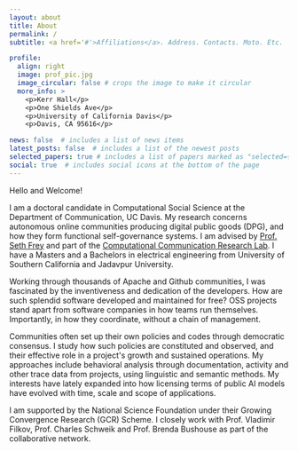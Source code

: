 ```yaml
---
layout: about
title: About
permalink: /
subtitle: <a href='#'>Affiliations</a>. Address. Contacts. Moto. Etc.

profile:
  align: right
  image: prof_pic.jpg
  image_circular: false # crops the image to make it circular
  more_info: >
    <p>Kerr Hall</p>
    <p>One Shields Ave</p>
    <p>University of California Davis</p>
    <p>Davis, CA 95616</p>

news: false  # includes a list of news items
latest_posts: false  # includes a list of the newest posts
selected_papers: true # includes a list of papers marked as "selected={true}"
social: true  # includes social icons at the bottom of the page
---
```


Hello and Welcome!

I am a doctoral candidate in Computational Social Science at the Department of Communication, UC Davis. My research concerns autonomous online communities producing digital public goods (DPG), and how they form functional self-governance systems. I am advised by [Prof. Seth Frey](https://communication.ucdavis.edu/people/seth-frey) and part of the [Computational Communication Research Lab](https://c2.ucdavis.edu/). I have a Masters and a Bachelors in electrical engineering from University of Southern California and Jadavpur University.

Working through thousands of Apache and Github communities, I was fascinated by the inventiveness and dedication of the developers. How are such splendid software developed and maintained for free? OSS projects stand apart from software companies in how teams run themselves. Importantly, in how they coordinate, without a chain of management.  

Communities often set up their own policies and codes through democratic consensus. I study how such policies are constituted and observed, and their effective role in a project's growth and sustained operations. My approaches include behavioral analysis through documentation, activity and other trace data from projects, using linguistic and semantic methods. My interests have lately expanded into how licensing terms of public AI models have evolved with time, scale and scope of applications.

I am supported by the National Science Foundation under their Growing Convergence Research (GCR) Scheme. I closely work with Prof. Vladimir Filkov, Prof. Charles Schweik and Prof. Brenda Bushouse as part of the collaborative network. 

<!-- [subreddit](http://reddit.com). You can put a picture in, too. The code is already in, just name your picture `prof_pic.jpg` and put it in the `img/` folder.

Put your address / P.O. box / other info right below your picture. You can also disable any of these elements by editing `profile` property of the YAML header of your `_pages/about.md`. Edit `_bibliography/papers.bib` and Jekyll will render your [publications page](/al-folio/publications/) automatically.

Link to your social media connections, too. This theme is set up to use [Font Awesome icons](http://fortawesome.github.io/Font-Awesome/) and [Academicons](https://jpswalsh.github.io/academicons/), like the ones below. Add your Facebook, Twitter, LinkedIn, Google Scholar, or just disable all of them. -->